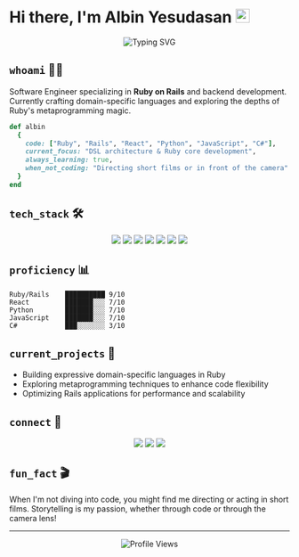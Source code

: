 # Hi there, I'm Albin Yesudasan <img src="https://media.giphy.com/media/hvRJCLFzcasrR4ia7z/giphy.gif" width="25px" height="25px">

<div align="center">
  <img src="https://readme-typing-svg.herokuapp.com?font=Fira+Code&pause=1000&color=63C5DA&center=true&vCenter=true&width=435&lines=Back+End+Developer;Ruby+on+Rails+Enthusiast;DSL+Architecture+Expert;Problem+Solver;Filmmaker+in+Disguise" alt="Typing SVG" />
</div>

## `whoami` 👨‍💻

Software Engineer specializing in **Ruby on Rails** and backend development. Currently crafting domain-specific languages and exploring the depths of Ruby's metaprogramming magic.

```ruby
def albin
  {
    code: ["Ruby", "Rails", "React", "Python", "JavaScript", "C#"],
    current_focus: "DSL architecture & Ruby core development",
    always_learning: true,
    when_not_coding: "Directing short films or in front of the camera"
  }
end
```

## `tech_stack` 🛠️

<p align="center">
  <img src="https://img.shields.io/badge/Ruby-CC342D?style=for-the-badge&logo=ruby&logoColor=white" />
  <img src="https://img.shields.io/badge/Ruby_on_Rails-CC0000?style=for-the-badge&logo=ruby-on-rails&logoColor=white" />
  <img src="https://img.shields.io/badge/React-20232A?style=for-the-badge&logo=react&logoColor=61DAFB" />
  <img src="https://img.shields.io/badge/Python-3776AB?style=for-the-badge&logo=python&logoColor=white" />
  <img src="https://img.shields.io/badge/JavaScript-F7DF1E?style=for-the-badge&logo=javascript&logoColor=black" />
  <img src="https://img.shields.io/badge/Linux-FCC624?style=for-the-badge&logo=linux&logoColor=black" />
  <img src="https://img.shields.io/badge/C%23-239120?style=for-the-badge&logo=c-sharp&logoColor=white" />
</p>

## `proficiency` 📊

```
Ruby/Rails    ██████████ 9/10
React         ███████░░░ 7/10
Python        ███████░░░ 7/10
JavaScript    ███████░░░ 7/10
C#            ███░░░░░░░ 3/10
```

## `current_projects` 🚀

- Building expressive domain-specific languages in Ruby
- Exploring metaprogramming techniques to enhance code flexibility
- Optimizing Rails applications for performance and scalability

## `connect` 🔗

<p align="center">
  <a href="https://twitter.com/aalB_0111"><img src="https://img.shields.io/badge/Twitter-1DA1F2?style=for-the-badge&logo=twitter&logoColor=white" /></a>
  <a href="https://www.linkedin.com/in/albinyesudasan"><img src="https://img.shields.io/badge/LinkedIn-0077B5?style=for-the-badge&logo=linkedin&logoColor=white" /></a>
  <a href="https://www.instagram.com/aal._.b"><img src="https://img.shields.io/badge/Instagram-E4405F?style=for-the-badge&logo=instagram&logoColor=white" /></a>
</p>

## `fun_fact` 🎬

When I'm not diving into code, you might find me directing or acting in short films. Storytelling is my passion, whether through code or through the camera lens!

---

<div align="center">
  <img src="https://komarev.com/ghpvc/?username=albi0111&color=blueviolet" alt="Profile Views" />
</div>
